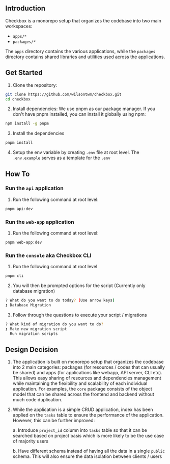 ## Introduction

Checkbox is a monorepo setup that organizes the codebase into two main workspaces:

- `apps/*`
- `packages/*`

The `apps` directory contains the various applications, while the `packages` directory contains shared libraries and utilities used across the applications.

## Get Started

1. Clone the repository:

```bash
git clone https://github.com/wilsontwm/checkbox.git
cd checkbox
```

2. Install dependencies: We use pnpm as our package manager. If you don't have pnpm installed, you can install it globally using npm:

```bash
npm install -g pnpm
```

3. Install the dependencies

```bash
pnpm install
```

4. Setup the env variable by creating `.env` file at root level. The `.env.example` serves as a template for the `.env`

## How To

### Run the `api` application

1. Run the following command at root level:

```bash
pnpm api:dev
```

### Run the `web-app` application

1. Run the following command at root level:

```bash
pnpm web-app:dev
```

### Run the `console` aka Checkbox CLI

1. Run the following command at root level

```bash
pnpm cli
```

2. You will then be prompted options for the script (Currently only database migration)

```bash
? What do you want to do today? (Use arrow keys)
❯ Database Migration
```

3. Follow through the questions to execute your script / migrations

```bash
? What kind of migration do you want to do?
❯ Make new migration script
  Run migration scripts
```

## Design Decision

1. The application is built on monorepo setup that organizes the codebase into 2 main categories: packages (for resources / codes that can usually be shared) and apps (for applications like webapp, API server, CLI etc). This allows easy sharing of resources and dependencies management while maintaining the flexibility and scalability of each individual application. For examples, the `core` package consists of the object model that can be shared across the frontend and backend without much code duplication.

2. While the application is a simple CRUD application, index has been applied on the `tasks` table to ensure the performance of the application. However, this can be further improved:

   a. Introduce `project_id` column into `tasks` table so that it can be searched based on project basis which is more likely to be the use case of majority users

   b. Have different schema instead of having all the data in a single `public` schema. This will also ensure the data isolation between clients / users
